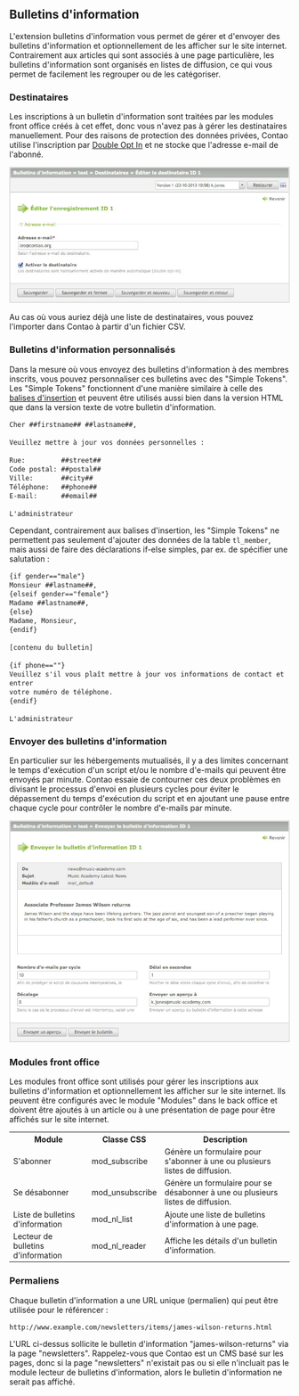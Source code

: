 ## Bulletins d'information

L'extension bulletins d'information vous permet de gérer et d'envoyer des 
bulletins d'information et optionnellement de les afficher sur le site 
internet. Contrairement aux articles qui sont associés à une page particulière, 
les bulletins d'information sont organisés en listes de diffusion, ce qui vous 
permet de facilement les regrouper ou de les catégoriser.


### Destinataires

Les inscriptions à un bulletin d'information sont traitées par les modules front 
office créés à cet effet, donc vous n'avez pas à gérer les destinataires 
manuellement. Pour des raisons de protection des données privées, Contao utilise 
l'inscription par [Double Opt In][1] et ne stocke que l'adresse e-mail de 
l'abonné.

![](images/destinataires-newsletter.jpg?raw=true)

Au cas où vous auriez déjà une liste de destinataires, vous pouvez l'importer 
dans Contao à partir d'un fichier CSV.


### Bulletins d'information personnalisés

Dans la mesure où vous envoyez des bulletins d'information à des membres 
inscrits, vous pouvez personnaliser ces bulletins avec des "Simple Tokens". 
Les "Simple Tokens" fonctionnent d'une manière similaire à celle des [balises 
d'insertion][2] et peuvent être utilisés aussi bien dans la version HTML que 
dans la version texte de votre bulletin d'information.

```
Cher ##firstname## ##lastname##,

Veuillez mettre à jour vos données personnelles :

Rue:         ##street## 
Code postal: ##postal##
Ville:       ##city##
Téléphone:   ##phone## 
E-mail:      ##email## 

L'administrateur
```

Cependant, contrairement aux balises d'insertion, les "Simple Tokens" ne 
permettent pas seulement d'ajouter des données de la table `tl_member`, mais 
aussi de faire des déclarations if-else simples, par ex. de spécifier une 
salutation : 

```
{if gender=="male"}
Monsieur ##lastname##,
{elseif gender=="female"}
Madame ##lastname##,
{else}
Madame, Monsieur,
{endif}

[contenu du bulletin]

{if phone==""}
Veuillez s'il vous plaît mettre à jour vos informations de contact et entrer 
votre numéro de téléphone.
{endif}

L'administrateur
```


### Envoyer des bulletins d'information

En particulier sur les hébergements mutualisés, il y a des limites concernant 
le temps d'exécution d'un script et/ou le nombre d'e-mails qui peuvent être 
envoyés par minute. Contao essaie de contourner ces deux problèmes en divisant 
le processus d'envoi en plusieurs cycles pour éviter le dépassement du temps 
d'exécution du script et en ajoutant une pause entre chaque cycle pour 
contrôler le nombre d'e-mails par minute.

![](images/envoyer-newsletters.jpg?raw=true)


### Modules front office

Les modules front office sont utilisés pour gérer les inscriptions aux 
bulletins d'information et optionnellement les afficher sur le site internet. 
Ils peuvent être configurés avec le module "Modules" dans le back office et 
doivent être ajoutés à un article ou à une présentation de page pour être 
affichés sur le site internet.

<table>
<tr>
  <th>Module</th>
  <th>Classe CSS</th>
  <th>Description</th>
</tr>
<tr>
  <td>S'abonner</td>
  <td>mod_subscribe</td>
  <td>Génère un formulaire pour s'abonner à une ou plusieurs listes de 
  diffusion.</td>
</tr>
<tr>
  <td>Se désabonner</td>
  <td>mod_unsubscribe</td>
  <td>Génère un formulaire pour se désabonner à une ou plusieurs listes de 
  diffusion.</td>
</tr>
<tr>
  <td>Liste de bulletins d'information</td>
  <td>mod_nl_list</td>
  <td>Ajoute une liste de bulletins d'information à une page.</td>
</tr>
<tr>
  <td>Lecteur de bulletins d'information</td>
  <td>mod_nl_reader</td>
  <td>Affiche les détails d'un bulletin d'information.</td>
</tr>
</table>


### Permaliens

Chaque bulletin d'information a une URL unique (permalien) qui peut être 
utilisée pour le référencer :

```
http://www.example.com/newsletters/items/james-wilson-returns.html
```

L'URL ci-dessus sollicite le bulletin d'information "james-wilson-returns" via 
la page "newsletters". Rappelez-vous que Contao est un CMS basé sur les pages, 
donc si la page "newsletters" n'existait pas ou si elle n'incluait pas le 
module lecteur de bulletins d'information, alors le bulletin d'information ne 
serait pas affiché. 


[1]: http://fr.wikipedia.org/wiki/Opt_in
[2]: ../04-gestion-du-contenu/balises-insertion.md#balises-d-insertion